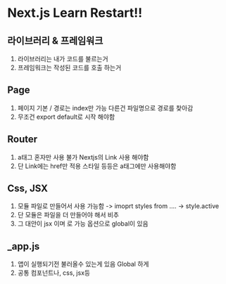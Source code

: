# Next.js Learn Restart!!

## 라이브러리 & 프레임워크

1. 라이브러리는 내가 코드를 불르는거
2. 프레임워크는 작성된 코드를 호출 하는거

## Page

1. 페이지 기본 / 경로는 index만 가능 다른건 파일명으로 경로를 찾아감
2. 무조건 export default로 시작 해야함

## Router

1. a태그 혼자만 사용 불가 Nextjs의 Link 사용 해야함
2. 단 Link에는 href만 적용 스타일 등등은 a태그에만 사용해야함

## Css, JSX

1. 모듈 파일로 만들어서 사용 가능함 -> imoprt styles from .... -> style.active
2. 단 모듈은 파일을 더 만들어야 해서 비추
3. 그 대안이 jsx 이며 <script jsx>{``}</script>로 가능 옵션으로 global이 있음

## \_app.js

1. 앱이 실행되기전 불러올수 있는게 있음 Global 하게
2. 공통 컴포넌트나, css, jsx등
